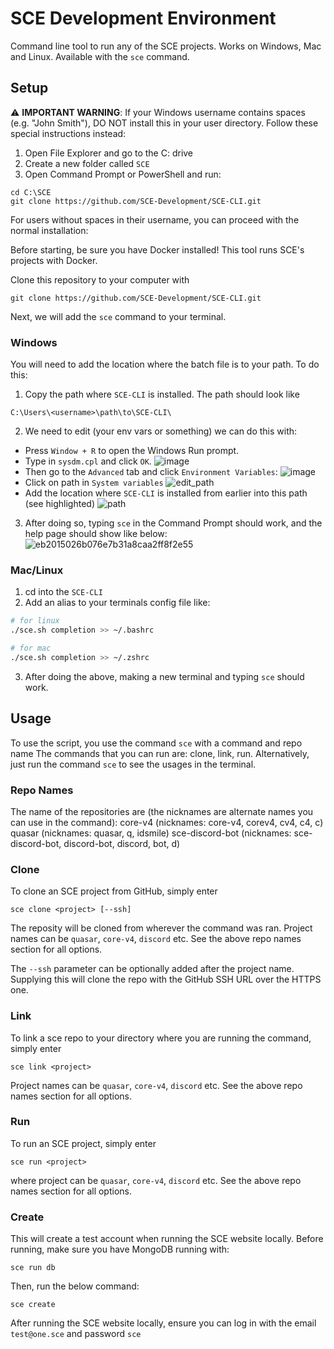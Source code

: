 # SCE Development Environment
Command line tool to run any of the SCE projects. Works on Windows, Mac and
 Linux. Available with the `sce` command.

## Setup
⚠️ **IMPORTANT WARNING**: If your Windows username contains spaces (e.g. "John Smith"), DO NOT install this in your user directory. Follow these special instructions instead:
1. Open File Explorer and go to the C: drive
2. Create a new folder called `SCE`
3. Open Command Prompt or PowerShell and run:
```
cd C:\SCE
git clone https://github.com/SCE-Development/SCE-CLI.git
```

For users without spaces in their username, you can proceed with the normal installation:

Before starting, be sure you have Docker installed! This tool
 runs SCE's projects with Docker.

Clone this repository to your computer with
```
git clone https://github.com/SCE-Development/SCE-CLI.git
```
Next, we will add the `sce` command to your terminal.

### Windows
You will need to add the location where the batch file is to your path. To do
 this:
1. Copy the path where `SCE-CLI` is installed. The path should look like
```
C:\Users\<username>\path\to\SCE-CLI\
```
2. We need to edit (your env vars or something) we can do this with:
- Press `Window + R` to open the Windows Run prompt.
- Type in `sysdm.cpl` and click `OK`.
![image](https://phoenixnap.com/kb/wp-content/uploads/2021/04/setting-environment-variables-in-windows-06.png)
- Then go to the `Advanced` tab and click `Environment Variables`:
![image](https://phoenixnap.com/kb/wp-content/uploads/2021/04/setting-environment-variables-in-windows-07.png)
- Click on path in `System variables`
![edit_path](https://user-images.githubusercontent.com/10038262/180634975-6a7c7947-5560-4df6-bd5a-3d8bda033c70.png)
- Add the location where `SCE-CLI` is installed from earlier into
 this path (see highlighted)
![path](https://user-images.githubusercontent.com/10038262/180634962-abd4ba91-30a2-47e7-8c50-4cc26a41b669.png)
3. After doing so, typing `sce` in the Command Prompt
 should work, and the help page should show like below:
![eb2015026b076e7b31a8caa2ff8f2e55](https://user-images.githubusercontent.com/10038262/180635207-2ea70c08-003f-4f59-95f8-35817bc6a51b.png)

### Mac/Linux
1. cd into the `SCE-CLI`
2. Add an alias to your terminals config file like:
```sh
# for linux
./sce.sh completion >> ~/.bashrc

# for mac
./sce.sh completion >> ~/.zshrc
```
3. After doing the above, making a new terminal and typing `sce` should work.

## Usage
To use the script, you use the command `sce` with a command and repo name
The commands that you can run are: clone, link, run.
Alternatively, just run the command `sce` to see the usages in the terminal.
### Repo Names
The name of the repositories are (the nicknames are alternate names you can use in the command):
core-v4 (nicknames: core-v4, corev4, cv4, c4, c) 
quasar (nicknames: quasar, q, idsmile)
sce-discord-bot (nicknames: sce-discord-bot, discord-bot, discord, bot, d)

### Clone
To clone an SCE project from GitHub, simply enter
```
sce clone <project> [--ssh]
```
The reposity will be cloned from wherever the command was ran.
Project names can be `quasar`, `core-v4`, `discord` etc. See the above repo
 names section for all options.

The `--ssh` parameter can be optionally added after the project name.
 Supplying this will clone the repo with the GitHub SSH URL over the
 HTTPS one.

### Link
To link a sce repo to your directory where you are running the command, simply enter
```
sce link <project>
```
Project names can be `quasar`, `core-v4`, `discord` etc. See the above repo
 names section for all options.

### Run
To run an SCE project, simply enter

```
sce run <project>
```
where project can be `quasar`, `core-v4`, `discord` etc. See the above repo
 names section for all options.

### Create
This will create a test account when running the SCE website locally. Before running,
 make sure you have MongoDB running with:
```
sce run db
```
Then, run the below command:
```
sce create
```
After running the SCE website locally, ensure you can log in with the email
 `test@one.sce` and password `sce`



